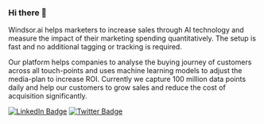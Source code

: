 ### Hi there 👋

Windsor.ai helps marketers to increase sales through AI technology and measure the impact of their marketing spending quantitatively. The setup is fast and no additional tagging or tracking is required. 

Our platform helps companies to analyse the buying journey of customers across all touch-points and uses machine learning models to adjust the media-plan to increase ROI.
Currently we capture 100 million data points daily and help our customers to grow sales and reduce the cost of acquisition significantly.


[![LinkedIn Badge](https://img.shields.io/badge/LinkedIn-Profile-informational?style=flat&logo=linkedin&logoColor=white&color=0D76A8)](https://www.linkedin.com/company/windsor.ai/) [![Twitter Badge](https://img.shields.io/badge/Twitter-Profile-informational?style=flat&logo=twitter&logoColor=white&color=1CA2F1)]([https://twitter.com/BraydonCoyer](https://twitter.com/windsor_ai))





